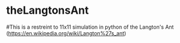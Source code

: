 # theLangtonsAnt

#This is a restreint to 11x11 simulation in python of the Langton's Ant (https://en.wikipedia.org/wiki/Langton%27s_ant)
